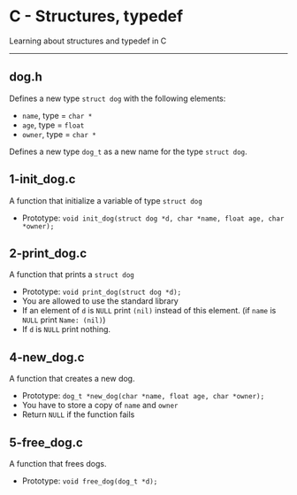 # C - Structures, typedef
Learning about structures and typedef in C
___
## dog.h
Defines a new type `struct dog` with the following elements:
* `name`, type = `char *`
* `age`, type = `float`
* `owner`, type = `char *`

Defines a new type `dog_t` as a new name for the type `struct dog`.
## 1-init\_dog.c
A function that initialize a variable of type `struct dog`
* Prototype: `void init_dog(struct dog *d, char *name, float age, char *owner);`
## 2-print_dog.c
A function that prints a `struct dog`
* Prototype: `void print_dog(struct dog *d);`
* You are allowed to use the standard library
* If an element of `d` is `NULL` print `(nil)` instead of this element. (if `name` is `NULL` print `Name: (nil)`)
* If `d` is `NULL` print nothing.
## 4-new_dog.c
A function that creates a new dog.
* Prototype: `dog_t *new_dog(char *name, float age, char *owner);`
* You have to store a copy of `name` and `owner`
* Return `NULL` if the function fails
## 5-free\_dog.c
A function that frees dogs.
* Prototype: `void free_dog(dog_t *d);`
